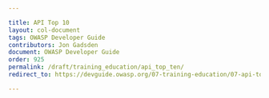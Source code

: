 ```yaml
---

title: API Top 10
layout: col-document
tags: OWASP Developer Guide
contributors: Jon Gadsden
document: OWASP Developer Guide
order: 925
permalink: /draft/training_education/api_top_ten/
redirect_to: https://devguide.owasp.org/07-training-education/07-api-top-ten/

---
```

